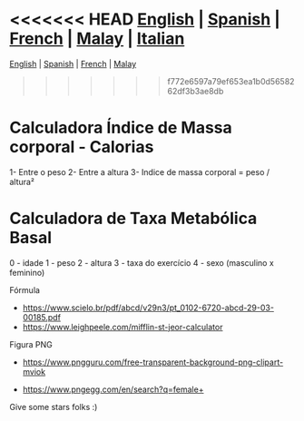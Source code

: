 <<<<<<< HEAD
[English](README_EN.md) | [Spanish](README_ES.md) | [French](README_FR.md) | [Malay](README_MS.md) | [Italian](README_IT.md)
=======
[English](/locales/en-US/README_EN.md) | [Spanish](/locales/es-ES/README_ES.md) | [French](/locales/fr-FR/README_FR.md) | [Malay](/locales/my-MY/README_MS.md)
>>>>>>> f772e6597a79ef653ea1b0d5658262df3b3ae8db

# Calculadora Índice de Massa corporal - Calorias

1- Entre o peso
2- Entre a altura
3- Indice de massa corporal = peso / altura²

# Calculadora de Taxa Metabólica Basal

0 - idade
1 - peso
2 - altura
3 - taxa do exercício
4 - sexo (masculino x feminino)

Fórmula

- https://www.scielo.br/pdf/abcd/v29n3/pt_0102-6720-abcd-29-03-00185.pdf
- https://www.leighpeele.com/mifflin-st-jeor-calculator

Figura PNG

- https://www.pngguru.com/free-transparent-background-png-clipart-mviok

- https://www.pngegg.com/en/search?q=female+


Give some stars folks :)
